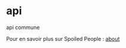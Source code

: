 api
===

api commune


Pour en savoir plus sur Spoiled People : [about](https://github.com/Spoiled-People/about)
